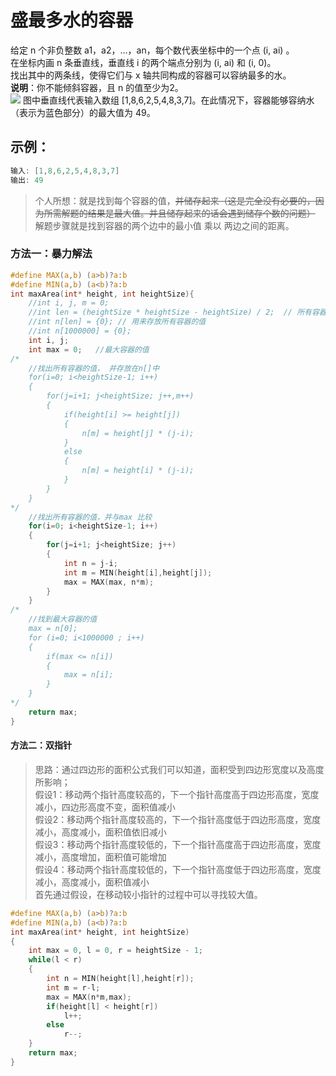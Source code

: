 # 盛最多水的容器
给定 n 个非负整数 a1，a2，...，an，每个数代表坐标中的一个点 (i, ai) 。  
在坐标内画 n 条垂直线，垂直线 i 的两个端点分别为 (i, ai) 和 (i, 0)。  
找出其中的两条线，使得它们与 x 轴共同构成的容器可以容纳最多的水。  
 **说明**：你不能倾斜容器，且 n 的值至少为2。  
![](\md记录\images\question_11.jpg)
图中垂直线代表输入数组 [1,8,6,2,5,4,8,3,7]。在此情况下，容器能够容纳水（表示为蓝色部分）的最大值为 49。
## 示例：
```c
输入: [1,8,6,2,5,4,8,3,7]
输出: 49
```
>个人所想：就是找到每个容器的值，~~并储存起来（这是完全没有必要的，因为所需解题的结果是最大值。并且储存起来的话会遇到储存个数的问题）~~
解题步骤就是找到容器的两个边中的最小值 乘以 两边之间的距离。

### 方法一：暴力解法
``` c
#define MAX(a,b) (a>b)?a:b  
#define MIN(a,b) (a<b)?a:b
int maxArea(int* height, int heightSize){
    //int i, j, m = 0;
    //int len = (heightSize * heightSize - heightSize) / 2;  // 所有容器的个数
    //int n[len] = {0}; // 用来存放所有容器的值
    //int n[1000000] = {0};
    int i, j;
    int max = 0;   //最大容器的值
/*
    //找出所有容器的值， 并存放在n[]中
    for(i=0; i<heightSize-1; i++)
    {
        for(j=i+1; j<heightSize; j++,m++)
        {
            if(height[i] >= height[j])
            {
                n[m] = height[j] * (j-i);
            }
            else
            {
                n[m] = height[i] * (j-i);
            }
        }
    }
*/
    //找出所有容器的值，并与max 比较
    for(i=0; i<heightSize-1; i++)
    {
        for(j=i+1; j<heightSize; j++)
        {
            int n = j-i;
            int m = MIN(height[i],height[j]);
            max = MAX(max, n*m);
        } 
    }
/*   
    //找到最大容器的值
    max = n[0];
    for (i=0; i<1000000 ; i++)
    {
        if(max <= n[i])
        {
            max = n[i];
        }
    }
*/
    return max;
}
```

#### 方法二：双指针
>思路：通过四边形的面积公式我们可以知道，面积受到四边形宽度以及高度所影响；  
假设1：移动两个指针高度较高的，下一个指针高度高于四边形高度，宽度减小，四边形高度不变，面积值减小  
假设2：移动两个指针高度较高的，下一个指针高度低于四边形高度，宽度减小，高度减小，面积值依旧减小  
假设3：移动两个指针高度较低的，下一个指针高度高于四边形高度，宽度减小，高度增加，面积值可能增加  
假设4：移动两个指针高度较低的，下一个指针高度低于四边形高度，宽度减小，高度减小，面积值减小  
首先通过假设，在移动较小指针的过程中可以寻找较大值。
``` c
#define MAX(a,b) (a>b)?a:b  
#define MIN(a,b) (a<b)?a:b
int maxArea(int* height, int heightSize)
{
    int max = 0, l = 0, r = heightSize - 1;
    while(l < r)
    {
        int n = MIN(height[l],height[r]);
    	int m = r-l;
        max = MAX(n*m,max);
        if(height[l] < height[r])
            l++;
        else
            r--;
    }
    return max;
}
```
